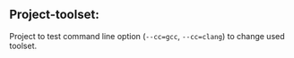 ## Project-toolset:

Project to test command line option (`--cc=gcc`, `--cc=clang`) to change used toolset.
